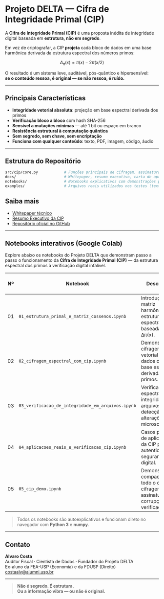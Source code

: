# Projeto DELTA — Cifra de Integridade Primal (CIP)

A **Cifra de Integridade Primal (CIP)** é uma proposta inédita de integridade digital baseada em **estrutura, não em segredo**.

Em vez de criptografar, a CIP **projeta** cada bloco de dados em uma base harmônica derivada da estrutura espectral dos números primos:

$$
\Delta_\pi(x) = \pi(x) - 2\pi(x/2)
$$

O resultado é um sistema leve, auditável, pós-quântico e hipersensível:  
**se o conteúdo ressoa, é original — se não ressoa, é ruído.**

---

## Principais Características

- **Integridade vetorial absoluta**: projeção em base espectral derivada dos primos  
- **Verificação bloco a bloco** com hash SHA-256  
- **Sensível a mutações mínimas** — até 1 bit ou espaço em branco  
- **Resistência estrutural à computação quântica**  
- **Sem segredo, sem chave, sem encriptação**  
- **Funciona com qualquer conteúdo**: texto, PDF, imagem, código, áudio  

---

## Estrutura do Repositório

```bash
src/cip/core.py            # Funções principais de cifragem, assinatura e verificação vetorial
docs/                      # Whitepaper, resumo executivo, carta de apresentação e fundamentos jurídicos
notebooks/                 # Notebooks explicativos com demonstrações práticas
examples/                  # Arquivos reais utilizados nos testes (texto, binário, PDF)
```

## Saiba mais

- [Whitepaper técnico](docs/whitepaper.md)  
- [Resumo Executivo da CIP](docs/resumo_executivo.md)  
- [Repositório oficial no GitHub](https://github.com/costaalv/projeto-delta)

---

## Notebooks interativos (Google Colab)

Explore abaixo os notebooks do Projeto DELTA que demonstram passo a passo o funcionamento da **Cifra de Integridade Primal (CIP)** — da estrutura espectral dos primos à verificação digital infalível.

| Nº  | Notebook                                              | Descrição                                                                                          | Abrir no Colab |
|-----|--------------------------------------------------------|------------------------------------------------------------------------------------------------------|----------------|
| 01  | `01_estrutura_primal_e_matriz_cossenos.ipynb`         | Introdução à matriz harmônica e à estrutura espectral baseada em Δπ(x).                            | [🔗 Abrir](https://colab.research.google.com/drive/18uKKdsr5_bka8NblUSWzDO5j95PRv2jF) |
| 02  | `02_cifragem_espectral_com_cip.ipynb`                 | Demonstra a cifragem vetorial dos dados com base espectral derivada dos primos.                    | [🔗 Abrir](https://colab.research.google.com/drive/1ehnbiCWM8HBkSZlIGO3H4ZBwgORi2yuc) |
| 03  | `03_verificacao_de_integridade_em_arquivos.ipynb`     | Verificação espectral da integridade de arquivos com detecção de alterações microscópicas.         | [🔗 Abrir](https://colab.research.google.com/drive/1hfwhqadasCPwCsfG5vNmgA8w97YfKiJO) |
| 04  | `04_aplicacoes_reais_e_verificacao_cip.ipynb`         | Casos práticos de aplicação da CIP para autenticação e segurança digital.                          | [🔗 Abrir](https://colab.research.google.com/drive/1Syd7oKhWj6crsBq3UvdXXf1_R2S62P0a) |
| 05  | `05_cip_demo.ipynb`                                   | Demonstração compacta de todo o ciclo: cifragem, assinatura, corrupção e verificação.              | [🔗 Abrir](https://colab.research.google.com/drive/1CS7VKNX3zz9ruO4s0MkG2ElJYtIZBcfk) |

> Todos os notebooks são autoexplicativos e funcionam direto no navegador com **Python 3** e **numpy**.

---

## Contato

**Alvaro Costa**  
Auditor Fiscal · Cientista de Dados · Fundador do Projeto DELTA  
Ex-aluno da FEA-USP (Economia) e da FDUSP (Direito)  
costaalv@alumni.usp.br

---

> **Não é segredo. É estrutura.**  
> **Ou a informação vibra — ou não é original.**

